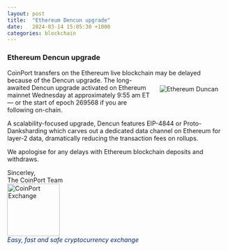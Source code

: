 ```yaml
---
layout: post
title:  "Ethereum Dencun upgrade"
date:   2024-03-14 15:05:30 +1000
categories: blockchain
---
```

### Ethereum Dencun upgrade
CoinPort transfers on the Ethereum live blockchain may be delayed because of the Dencun upgrade.<img src="https://doc.coinport.com.au/news/images/eh-duncan.png" alt="Ethereum Duncan" class="center" style="max-width: 280px; float: right; padding: 20px;">
The long-awaited Dencun upgrade activated on Ethereum mainnet Wednesday at approximately 9:55 am ET — or the start of epoch 269568 if you are following on-chain.

A scalability-focused upgrade, Dencun features EIP-4844 or Proto-Danksharding which carves out a dedicated data channel on Ethereum for layer-2 data, dramatically reducing the transaction fees on rollups.

We apologise for any delays with Ethereum blockchain deposits and withdraws.

<p>
Sincerley, <br />
The CoinPort Team <br />
<img src="https://doc.coinport.com.au/images/logos/signature_logo.png" alt="CoinPort Exchange" width="120" /><br />
<span style="color: #022873;"><em>Easy, fast and safe cryptocurrency exchange</em></span>
</p>

